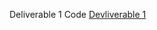 Deliverable 1 Code
[Devliverable 1](https://user-images.githubusercontent.com/28196110/153791108-f3cc0ae5-de0e-4757-980c-49400b2e1613.jpg)
